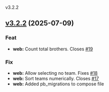 
v3.2.2
## [v3.2.2](https://github.com/aleyoscar/resurrexit/compare/v3.2.1...v3.2.2) (2025-07-09)

### Feat

* **web:** Count total brothers. Closes [#19](https://github.com/aleyoscar/resurrexit/issues/19)

### Fix

* **web:** Allow selecting no team. Fixes [#18](https://github.com/aleyoscar/resurrexit/issues/18)
* **web:** Sort teams numerically. Closes [#17](https://github.com/aleyoscar/resurrexit/issues/17)
* **web:** Added pb_migrations to compose file


